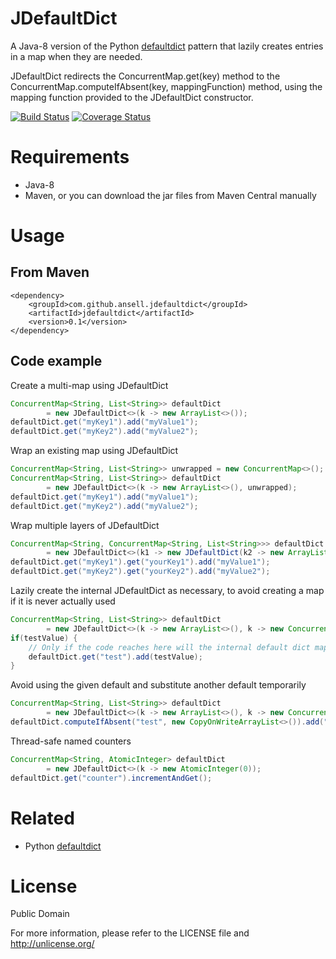 JDefaultDict
============

A Java-8 version of the Python [defaultdict](https://docs.python.org/2/library/collections.html#collections.defaultdict) pattern that lazily creates entries in a map when they are needed. 

JDefaultDict redirects the ConcurrentMap.get(key) method to the ConcurrentMap.computeIfAbsent(key, mappingFunction)
method, using the mapping function provided to the JDefaultDict constructor.

[![Build Status](https://travis-ci.org/ansell/jdefaultdict.svg?branch=master)](https://travis-ci.org/ansell/jdefaultdict) [![Coverage Status](https://coveralls.io/repos/ansell/jdefaultdict/badge.svg?branch=master)](https://coveralls.io/r/ansell/jdefaultdict?branch=master)

Requirements
============

* Java-8
* Maven, or you can download the jar files from Maven Central manually

Usage
=====

From Maven
----------

    <dependency>
        <groupId>com.github.ansell.jdefaultdict</groupId>
        <artifactId>jdefaultdict</artifactId>
        <version>0.1</version>
    </dependency>

Code example
------------

Create a multi-map using JDefaultDict

```java
ConcurrentMap<String, List<String>> defaultDict 
		= new JDefaultDict<>(k -> new ArrayList<>());
defaultDict.get("myKey1").add("myValue1");
defaultDict.get("myKey2").add("myValue2");
```

Wrap an existing map using JDefaultDict

```java
ConcurrentMap<String, List<String>> unwrapped = new ConcurrentMap<>();
ConcurrentMap<String, List<String>> defaultDict 
		= new JDefaultDict<>(k -> new ArrayList<>(), unwrapped);
defaultDict.get("myKey1").add("myValue1");
defaultDict.get("myKey2").add("myValue2");
```

Wrap multiple layers of JDefaultDict

```java
ConcurrentMap<String, ConcurrentMap<String, List<String>>> defaultDict 
		= new JDefaultDict<>(k1 -> new JDefaultDict(k2 -> new ArrayList<>()));
defaultDict.get("myKey1").get("yourKey1").add("myValue1");
defaultDict.get("myKey2").get("yourKey2").add("myValue2");
```

Lazily create the internal JDefaultDict as necessary, to avoid creating a map if it is never actually used

```java
ConcurrentMap<String, List<String>> defaultDict 
		= new JDefaultDict<>(k -> new ArrayList<>(), k -> new ConcurrentHashMap<>());
if(testValue) {
	// Only if the code reaches here will the internal default dict map be created
	defaultDict.get("test").add(testValue);
}
```

Avoid using the given default and substitute another default temporarily

```java
ConcurrentMap<String, List<String>> defaultDict 
		= new JDefaultDict<>(k -> new ArrayList<>(), k -> new ConcurrentHashMap<>());
defaultDict.computeIfAbsent("test", new CopyOnWriteArrayList<>()).add("testValue");
```

Thread-safe named counters
```java
ConcurrentMap<String, AtomicInteger> defaultDict 
		= new JDefaultDict<>(k -> new AtomicInteger(0));
defaultDict.get("counter").incrementAndGet();
```

Related
=======

* Python [defaultdict](https://docs.python.org/2/library/collections.html#collections.defaultdict)

License
=======

Public Domain

For more information, please refer to the LICENSE file and http://unlicense.org/
